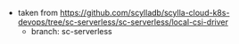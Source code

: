 - taken from https://github.com/scylladb/scylla-cloud-k8s-devops/tree/sc-serverless/sc-serverless/local-csi-driver
    - branch: sc-serverless
